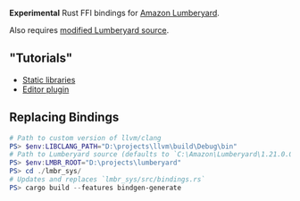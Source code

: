 __Experimental__ Rust FFI bindings for [Amazon Lumberyard](https://aws.amazon.com/lumberyard/).

Also requires [modified Lumberyard source](https://github.com/jeikabu/lumberyard/tree/lmbr).

## "Tutorials"

- [Static libraries](https://rendered-obsolete.github.io/2019/09/30/lmbr_rust.html)
- [Editor plugin](https://rendered-obsolete.github.io/2019/10/05/lmbr_editor_rust.html)

## Replacing Bindings

```powershell
# Path to custom version of llvm/clang
PS> $env:LIBCLANG_PATH="D:\projects\llvm\build\Debug\bin"
# Path to Lumberyard source (defaults to `C:\Amazon\Lumberyard\1.21.0.0`)
PS> $env:LMBR_ROOT="D:\projects\lumberyard"
PS> cd ./lmbr_sys/
# Updates and replaces `lmbr_sys/src/bindings.rs`
PS> cargo build --features bindgen-generate
```